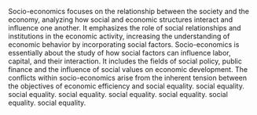 
Socio-economics focuses on the relationship between the society and the economy, analyzing how social and economic structures interact and influence one another. It emphasizes the role of social relationships and institutions in the economic activity, increasing the understanding of economic behavior by incorporating social factors. Socio-economics is essentially about the study of how social factors can influence labor, capital, and their interaction. It includes the fields of social policy, public finance and the influence of social values on economic development. The conflicts within socio-economics arise from the inherent tension between the objectives of economic efficiency and social equality. social equality. social equality. social equality. social equality. social equality. social equality. social equality.

